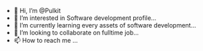 - 👋 Hi, I’m @Pulkit
- 👀 I’m interested in Software development profile...
- 🌱 I’m currently learning every assets of software development...
- 💞️ I’m looking to collaborate on  fulltime job...
- 📫 How to reach me ...

<!---
Pulkitjndl/Pulkitjndl is a ✨ special ✨ repository because its `README.md` (this file) appears on your GitHub profile.
You can click the Preview link to take a look at your changes.
--->
